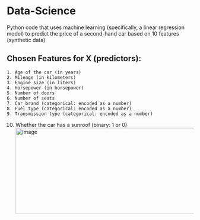 # Data-Science
 Python code that uses machine learning (specifically, a linear regression model) to predict the price of a second-hand car based on 10 features (synthetic data)

## Chosen Features for X (predictors):

	1. Age of the car (in years)
	2. Mileage (in kilometers)
	3. Engine size (in liters)
	4. Horsepower (in horsepower)
	5. Number of doors
	6. Number of seats
	7. Car brand (categorical: encoded as a number)
	8. Fuel type (categorical: encoded as a number)
	9. Transmission type (categorical: encoded as a number)
 10. Whether the car has a sunroof (binary: 1 or 0)<img width="618" height="232" alt="image" src="https://github.com/user-attachments/assets/ddef7f86-7332-48d6-b8e7-e654b17a8608" />

